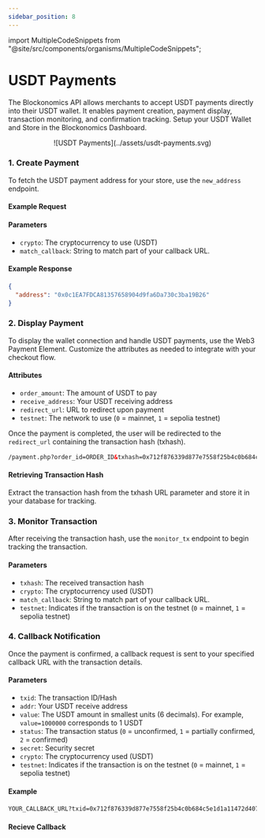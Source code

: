 ```yaml
---
sidebar_position: 8
---
```


import MultipleCodeSnippets from "@site/src/components/organisms/MultipleCodeSnippets";

# USDT Payments

The Blockonomics API allows merchants to accept USDT payments directly into their USDT wallet. It enables payment creation, payment display, transaction monitoring, and confirmation tracking. Setup your USDT Wallet and Store in the Blockonomics Dashboard.

<center>![USDT Payments](../assets/usdt-payments.svg)</center>

### 1. Create Payment

To fetch the USDT payment address for your store, use the `new_address` endpoint.

#### Example Request

<MultipleCodeSnippets variant="USDT Payments - Create Payment" />

#### Parameters

- `crypto`: The cryptocurrency to use (USDT)
- `match_callback`: String to match part of your callback URL.

#### Example Response

```json
{
  "address": "0x0c1EA7FDCA81357658904d9fa6Da730c3ba19B26"
}
```

### 2. Display Payment

To display the wallet connection and handle USDT payments, use the Web3 Payment Element. Customize the attributes as needed to integrate with your checkout flow.

<MultipleCodeSnippets variant="USDT Payments - Display Payment" />

#### Attributes

- `order_amount`: The amount of USDT to pay
- `receive_address`: Your USDT receiving address
- `redirect_url`: URL to redirect upon payment
- `testnet`: The network to use (`0` = mainnet, `1` = sepolia testnet)

Once the payment is completed, the user will be redirected to the `redirect_url` containing the transaction hash (txhash).

```html
/payment.php?order_id=ORDER_ID&txhash=0x712f876339d877e7558f25b4c0b684c5e1d1a11472d407a175c231894b280714
```

#### Retrieving Transaction Hash

Extract the transaction hash from the txhash URL parameter and store it in your database for tracking.

<MultipleCodeSnippets variant="USDT Payments - Transaction Hash" />

### 3. Monitor Transaction

After receiving the transaction hash, use the `monitor_tx` endpoint to begin tracking the transaction.

<MultipleCodeSnippets variant="USDT Payments - Monitor Transaction" />

#### Parameters

- `txhash`: The received transaction hash
- `crypto`: The cryptocurrency used (USDT)
- `match_callback`: String to match part of your callback URL.
- `testnet`: Indicates if the transaction is on the testnet (`0` = mainnet, `1` = sepolia testnet)

### 4. Callback Notification

Once the payment is confirmed, a callback request is sent to your specified callback URL with the transaction details.

#### Parameters

- `txid`: The transaction ID/Hash
- `addr`: Your USDT receive address
- `value`: The USDT amount in smallest units (6 decimals). For example, `value=1000000` corresponds to 1 USDT
- `status`: The transaction status (`0` = unconfirmed, `1` = partially confirmed, `2` = confirmed)
- `secret`: Security secret
- `crypto`: The cryptocurrency used (USDT)
- `testnet`: Indicates if the transaction is on the testnet (`0` = mainnet, `1` = sepolia testnet)

#### Example

```html
YOUR_CALLBACK_URL?txid=0x712f876339d877e7558f25b4c0b684c5e1d1a11472d407a175c231894b280714&addr=0x0c1EA7FDCA81357658904d9fa6Da730c3ba19B26&value=1000000&status=2&crypto=USDT&testnet=1
```

#### Recieve Callback

<MultipleCodeSnippets variant="USDT Payments - Recieve Callback" />
